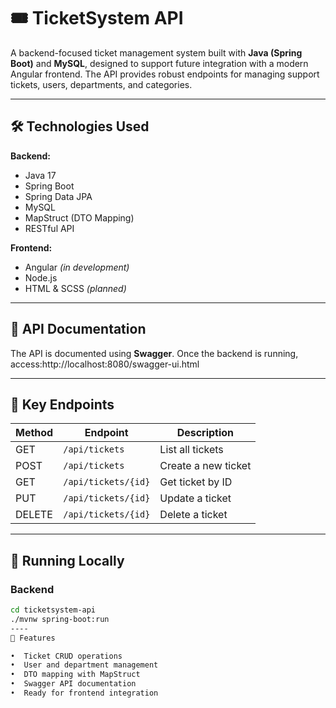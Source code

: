 # 🎟️ TicketSystem API

A backend-focused ticket management system built with **Java (Spring Boot)** and **MySQL**, designed to support future integration with a modern Angular frontend. The API provides robust endpoints for managing support tickets, users, departments, and categories.

---

## 🛠️ Technologies Used

**Backend:**
- Java 17
- Spring Boot
- Spring Data JPA
- MySQL
- MapStruct (DTO Mapping)
- RESTful API

**Frontend:**
- Angular *(in development)*
- Node.js
- HTML & SCSS *(planned)*

---

## 📄 API Documentation

The API is documented using **Swagger**. Once the backend is running, access:http://localhost:8080/swagger-ui.html

---

## 🔑 Key Endpoints

| Method | Endpoint             | Description              |
|--------|----------------------|--------------------------|
| GET    | `/api/tickets`       | List all tickets         |
| POST   | `/api/tickets`       | Create a new ticket      |
| GET    | `/api/tickets/{id}`  | Get ticket by ID         |
| PUT    | `/api/tickets/{id}`  | Update a ticket          |
| DELETE | `/api/tickets/{id}`  | Delete a ticket          |

---

## 🚀 Running Locally

### Backend

```bash
cd ticketsystem-api
./mvnw spring-boot:run
----
🎯 Features

•  Ticket CRUD operations
•  User and department management
•  DTO mapping with MapStruct
•  Swagger API documentation
•  Ready for frontend integration
